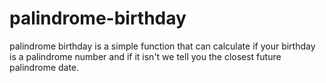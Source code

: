 # palindrome-birthday
 palindrome birthday is a simple function that can calculate if your birthday is a palindrome number and if it isn't we tell you the closest future palindrome date.
